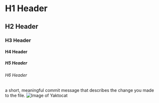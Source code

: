 # H1 Header
## H2 Header
### H3 Header
#### H4 Header
##### H5 Header
###### H6 Header
a short, meaningful commit message that describes the change you made to the file.
![Image of Yaktocat](https://octodex.github.com/images/yaktocat.png)
